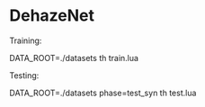 # DehazeNet
Training:

DATA_ROOT=./datasets th train.lua

Testing:

DATA_ROOT=./datasets phase=test_syn th test.lua
